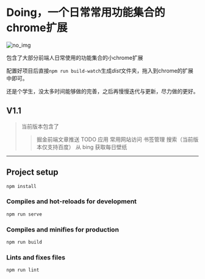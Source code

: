 # Doing，一个日常常用功能集合的 chrome扩展

<!-- 为了追求美观与实用，我的chrome中安装了很多的扩展，但是很少能够兼顾大部分人日常使用和美观的。所以我选择自己动手做一个。 -->


![no_img](https://github.com/WantedSr/doing/cover.png)

包含了大部分前端人日常使用的功能集合的小chrome扩展

配置好项目后直接```npm run build-watch```生成*dist*文件夹，拖入到chrome的扩展中即可。

还是个学生，没太多时间能够做的完善，之后再慢慢迭代与更新，尽力做的更好。


## V1.1
> 当前版本包含了
>> 掘金前端文章推送
>> TODO 应用
>> 常用网站访问
>> 书签管理
>> 搜索（当前版本仅支持百度）
> 从 bing 获取每日壁纸 


------------
## Project setup
```
npm install
```

### Compiles and hot-reloads for development
```
npm run serve
```

### Compiles and minifies for production
```
npm run build
```

### Lints and fixes files
```
npm run lint
``` 
